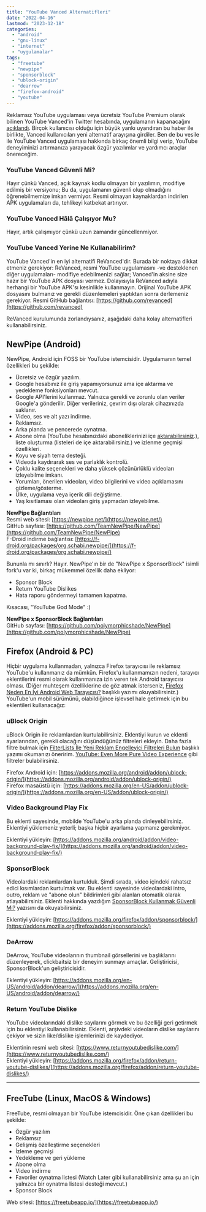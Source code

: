 ```yaml
---
title: "YouTube Vanced Alternatifleri"
date: "2022-04-16"
lastmod: "2023-12-18"
categories: 
  - "android"
  - "gnu-linux"
  - "internet"
  - "uygulamalar"
tags: 
  - "freetube"
  - "newpipe"
  - "sponsorblock"
  - "ublock-origin"
  - "dearrow"
  - "firefox-android"
  - "youtube"
---
```


Reklamsız YouTube uygulaması veya ücretsiz YouTube Premium olarak bilinen YouTube Vanced'in Twitter hesabında, uygulamanın kapanacağını [açıklandı](https://twitter.com/YTVanced/status/1503052250268286980). Birçok kullanıcısı olduğu için büyük yankı uyandıran bu haber ile birlikte, Vanced kullanıcıları yeni alternatif arayışına girdiler. Ben de bu vesile ile YouTube Vanced uygulaması hakkında birkaç önemli bilgi verip, YouTube deneyiminizi artırmanıza yarayacak özgür yazılımlar ve yardımcı araçlar önereceğim.

### YouTube Vanced Güvenli Mi?

Hayır çünkü Vanced, açık kaynak kodlu olmayan bir yazılımın, modifiye edilmiş bir versiyonu; Bu da, uygulamanın güvenli olup olmadığını öğrenebilmemize imkan vermiyor. Resmi olmayan kaynaklardan indirilen APK uygulamaları da, tehlikeyi katbekat artırıyor.

### YouTube Vanced Hâlâ Çalışıyor Mu?

Hayır, artık çalışmıyor çünkü uzun zamandır güncellenmiyor.

### YouTube Vanced Yerine Ne Kullanabilirim?

YouTube Vanced'in en iyi alternatifi ReVanced'dir. Burada bir noktaya dikkat etmeniz gerekiyor: ReVanced, resmi YouTube uygulamasını -ve desteklenen diğer uygulamaları- modifiye edebilmenizi sağlar; Vanced'in aksine size hazır bir YouTube APK dosyası vermez. Dolayısıyla ReVanced adıyla herhangi bir YouTube APK'sı kesinlikle kullanmayın. Orijinal YouTube APK dosyasını bulmanız ve gerekli düzenlemeleri yaptıktan sonra derlemeniz gerekiyor.
Resmi GitHub bağlantısı: [https://github.com/revanced](https://github.com/revanced)

ReVanced kurulumunda zorlandıysanız, aşağıdaki daha kolay alternatifleri kullanabilirsiniz.

## NewPipe (Android)

NewPipe, Android için FOSS bir YouTube istemcisidir. Uygulamanın temel özellikleri bu şekilde:

- Ücretsiz ve özgür yazılım.
- Google hesabınız ile giriş yapamıyorsunuz ama içe aktarma ve yedekleme fonksiyonları mevcut.
- Google API'lerini kullanmaz. Yalnızca gerekli ve zorunlu olan veriler Google'a gönderilir. Diğer verileriniz, çevrim dışı olarak cihazınızda saklanır.
- Video, ses ve alt yazı indirme.
- Reklamsız.
- Arka planda ve pencerede oynatma.
- Abone olma (YouTube hesabınızdaki aboneliklerinizi içe [aktarabilirsiniz](https://newpipe.net/FAQ/tutorials/import-export-data/).), liste oluşturma (listeleri de içe aktarabilirsiniz.) ve izlenme geçmişi özellikleri.
- Koyu ve siyah tema desteği.
- Videoda kaydırarak ses ve parlaklık kontrolü.
- Çoklu kalite seçenekleri ve daha yüksek çözünürlüklü videoları izleyebilme imkanı.
- Yorumları, önerilen videoları, video bilgilerini ve video açıklamasını gizleme/gösterme.
- Ülke, uygulama veya içerik dili değiştirme.
- Yaş kısıtlaması olan videoları giriş yapmadan izleyebilme.

**NewPipe Bağlantıları**  
Resmi web sitesi: [https://newpipe.net/](https://newpipe.net/)  
GitHub sayfası: [https://github.com/TeamNewPipe/NewPipe](https://github.com/TeamNewPipe/NewPipe)  
F-Droid indirme bağlantısı: [https://f-droid.org/packages/org.schabi.newpipe/](https://f-droid.org/packages/org.schabi.newpipe/)

Bununla mı sınırlı? Hayır. NewPipe'ın bir de "NewPipe x SponsorBlock" isimli fork'u var ki, birkaç mükemmel özellik daha ekliyor:

- Sponsor Block
- Return YouTube Dislikes
- Hata raporu göndermeyi tamamen kapatma.

Kısacası, "YouTube God Mode" :)

**NewPipe x SponsorBlock Bağlantıları**  
GitHub sayfası: [https://github.com/polymorphicshade/NewPipe](https://github.com/polymorphicshade/NewPipe)

## Firefox (Android & PC)

Hiçbir uygulama kullanmadan, yalnızca Firefox tarayıcısı ile reklamsız YouTube'u kullanmanız da mümkün. Firefox'u kullanmamızın nedeni, tarayıcı eklentilerini resmi olarak kullanmanıza izin veren tek Android tarayıcısı olması. (Diğer muhteşem özelliklerine de göz atmak isterseniz, [Firefox Neden En İyi Android Web Tarayıcısı?](https://furuy.com/firefox-neden-en-iyi-android-web-tarayicisi/) başlıklı yazımı okuyabilirsiniz.) YouTube'un mobil sürümünü, olabildiğince işlevsel hale getirmek için bu eklentileri kullanacağız:

### uBlock Origin

uBlock Origin ile reklamlardan kurtulabilirsiniz. Eklentiyi kurun ve eklenti ayarlarından, gerekli olacağını düşündüğünüz filtreleri ekleyin. Daha fazla filtre bulmak için [FilterLists İle Yeni Reklam Engelleyici Filtreleri Bulun](https://furuy.com/filterlists-com/) başlıklı yazımı okumanızı öneririm. [YouTube: Even More Pure Video Experience](https://filterlists.com/lists/youtube-even-more-pure-video-experience) gibi filtreler bulabilirsiniz.

Firefox Android için: [https://addons.mozilla.org/android/addon/ublock-origin/](https://addons.mozilla.org/android/addon/ublock-origin/)  
Firefox masaüstü için: [https://addons.mozilla.org/en-US/addon/ublock-origin/](https://addons.mozilla.org/en-US/addon/ublock-origin/)

### Video Background Play Fix

Bu eklenti sayesinde, mobilde YouTube'u arka planda dinleyebilirsiniz. Eklentiyi yüklemeniz yeterli; başka hiçbir ayarlama yapmanız gerekmiyor.

Eklentiyi yükleyin: [https://addons.mozilla.org/android/addon/video-background-play-fix/](https://addons.mozilla.org/android/addon/video-background-play-fix/)

### SponsorBlock

Videolardaki reklamlardan kurtulduk. Şimdi sırada, video içindeki rahatsız edici kısımlardan kurtulmak var. Bu eklenti sayesinde videolardaki intro, outro, reklam ve "abone olun" bildirimleri gibi alanları otomatik olarak atlayabilirsiniz. Eklenti hakkında yazdığım [SponsorBlock Kullanmak Güvenli Mi?](https://furuy.com/sponsorblock-guvenli-mi/) yazısını da okuyabilirsiniz.

Eklentiyi yükleyin: [https://addons.mozilla.org/firefox/addon/sponsorblock/](https://addons.mozilla.org/firefox/addon/sponsorblock/)

### DeArrow
DeArrow, YouTube videolarının thumbnail görsellerini ve başlıklarını düzenleyerek, clickbaitsiz bir deneyim sunmayı amaçlar. Geliştiricisi, SponsorBlock'un geliştiricisidir.

Eklentiyi yükleyin: [https://addons.mozilla.org/en-US/android/addon/dearrow/](https://addons.mozilla.org/en-US/android/addon/dearrow/)

### Return YouTube Dislike

YouTube videolarındaki dislike sayılarını görmek ve bu özelliği geri getirmek için bu eklentiyi kullanabilirsiniz. Eklenti, arşivdeki videoların dislike sayılarını çekiyor ve sizin like/dislike işlemlerinizi de kaydediyor.

Eklentinin resmi web sitesi: [https://www.returnyoutubedislike.com/](https://www.returnyoutubedislike.com/)  
Eklentiyi yükleyin: [https://addons.mozilla.org/firefox/addon/return-youtube-dislikes/](https://addons.mozilla.org/firefox/addon/return-youtube-dislikes/)

* * *

## FreeTube (Linux, MacOS & Windows)

FreeTube, resmi olmayan bir YouTube istemcisidir. Öne çıkan özellikleri bu şekilde:

- Özgür yazılım
- Reklamsız
- Gelişmiş özelleştirme seçenekleri
- İzleme geçmişi
- Yedekleme ve geri yükleme
- Abone olma
- Video indirme
- Favoriler oynatma listesi (Watch Later gibi kullanabilirsiniz ama şu an için yalnızca bir oynatma listesi desteği mevcut.)
- Sponsor Block

Web sitesi: [https://freetubeapp.io/](https://freetubeapp.io/)
